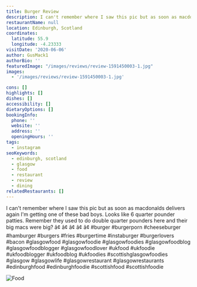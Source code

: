 ```yaml
---
title: Burger Review
description: I can't remember where I saw this pic but as soon as macdonalds delivers again I'm getting one of these bad boys. Looks like 6 quarter pounder patties. Remember they used to do dou
restaurantName: null
location: Edinburgh, Scotland
coordinates:
  latitude: 55.9
  longitude: -4.23333
visitDate: '2020-06-06'
author: GusMack1
authorBio: ''
featuredImage: "/images/reviews/review-1591450003-1.jpg"
images:
  - '/images/reviews/review-1591450003-1.jpg'

cons: []
highlights: []
dishes: []
accessibility: []
dietaryOptions: []
bookingInfo:
  phone: ''
  website: ''
  address: ''
  openingHours: ''
tags:
  - instagram
seoKeywords:
  - edinburgh, scotland
  - glasgow
  - food
  - restaurant
  - review
  - dining
relatedRestaurants: []
---
```


I can't remember where I saw this pic but as soon as macdonalds delivers again I'm getting one of these bad boys. Looks like 6 quarter pounder patties. Remember they used to do double quarter pounders here and their big macs were big?
â¢
â¢
â¢
â¢
â¢
#burger #burgerporn #cheeseburger #hamburger #burgers #fries #burgertime #instaburger #burgerlovers #bacon #glasgowfood #glasgowfoodie #glasgowfoodies #glasgowfoodblog #glasgowfoodblogger #glasgowfoodlover #ukfood #ukfoodie #ukfoodblogger #ukfoodblog #ukfoodies #scottishglasgowfoodies #glasgow #glasgowlife #glasgowrestaurant #glasgowrestaurants #edinburghfood #edinburghfoodie #scottishfood #scottishfoodie

![Food](/images/reviews/review-1591450003-1.jpg)
